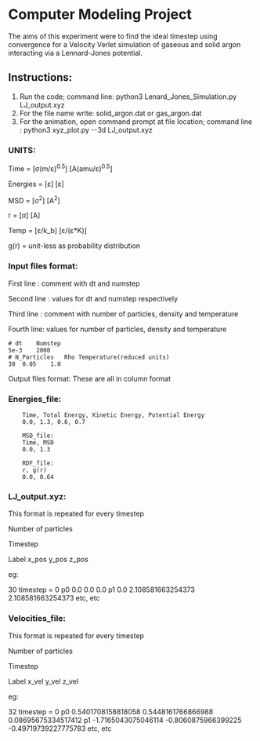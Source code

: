 # Computer Modeling Project
The aims of this experiment were to find the ideal timestep using convergence for a Velocity Verlet simulation of gaseous and solid argon interacting via a Lennard-Jones potential.
## Instructions:

1) Run the code; command line: python3 Lenard_Jones_Simulation.py LJ_output.xyz
2) For the file name write: solid_argon.dat or gas_argon.dat
3) For the animation, open command prompt at file location; command line : python3 xyz_plot.py --3d LJ_output.xyz


### UNITS:

Time = [σ(m/ε)<sup>0.5</sup>] [A(amu/ε)<sup>0.5</sup>]

Energies = [ε] [ε]

MSD = [σ<sup>2</sup>] [A<sup>2</sup>]

r = [σ] [A]

Temp = [ε/k_b] [ε/(ε*K)]

g(r) = unit-less as probability distribution

### Input files format:

First line : comment with dt and numstep

Second line : values for dt and numstep respectively

Third line : comment with number of particles, density and temperature

Fourth line: values for number of particles, density and temperature

    # dt	Numstep
    5e-3	2000
    # N_Particles	Rho	Temperature(reduced units)
    30	0.05	1.0

Output files format:
These are all in column format

### Energies_file:

		Time, Total Energy, Kinetic Energy, Potential Energy
		0.0, 1.3, 0.6, 0.7

		MSD_file:
		Time, MSD
		0.0, 1.3

		RDF_file:
		r, g(r)
		0.0, 0.64

### LJ_output.xyz:

This format is repeated for every timestep

Number of particles

Timestep

Label x_pos y_pos z_pos 

eg:

  30
  timestep = 0
  p0  0.0   0.0   0.0
  p1  0.0   2.108581663254373   2.108581663254373 etc, etc

### Velocities_file:

This format is repeated for every timestep

Number of particles

Timestep

Label x_vel y_vel z_vel

eg:

  32
  timestep = 0
  p0  0.5401708158818058   0.5448161766866988   0.08695675334517412
  p1  -1.7165043075046114   -0.8060875966399225   -0.49719739227775783 etc, etc

